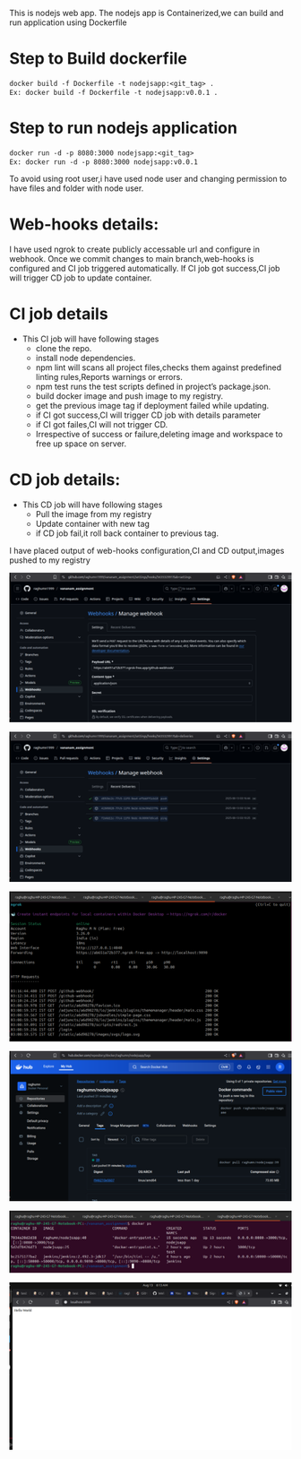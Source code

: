 This is nodejs web app.
The nodejs app is Containerized,we can build and run application using Dockerfile

# Step to Build dockerfile

``` 
docker build -f Dockerfile -t nodejsapp:<git_tag> .
Ex: docker build -f Dockerfile -t nodejsapp:v0.0.1 .
```

# Step to run nodejs application
```
docker run -d -p 8080:3000 nodejsapp:<git_tag>
Ex: docker run -d -p 8080:3000 nodejsapp:v0.0.1
```

To avoid using root user,i have used node user and changing permission to have files and folder with node user.

# Web-hooks details:
I have used ngrok to create publicly accessable url and configure in webhook.
Once we commit changes to main branch,web-hooks is configured and CI job triggered automatically.
If CI job got success,CI job will trigger CD job to update container.

# CI job details
* This CI job will have following stages
  * clone the repo.
  * install node dependencies.
  * npm lint will scans all project files,checks them against predefined linting rules,Reports warnings or errors.
  * npm test runs the test scripts defined in project’s package.json.
  * build docker image and push image to my registry.
  * get the previous image tag if deployment failed while updating.
  * if CI got success,CI will trigger CD job with details parameter
  * if CI got failes,CI will not trigger CD.
  * Irrespective of success or failure,deleting image and workspace to free up space on server.

# CD job details:
* This CD job will have following stages
  * Pull the image from my registry
  * Update container with new tag
  * if CD job fail,it roll back container to previous tag.

I have placed output of web-hooks configuration,CI and CD output,images pushed to my registry

![webhooksconfiguarion](./images/webhooksconfiguarion.png)

![webhooksvalidation.png](./images/webhooksvalidation.png)

![ngrok.png](./images/ngrok.png)

![images_in_registry](./images/images_in_registry.png)

![container](./images/container.png)

![app_output](./images/app_output.png)